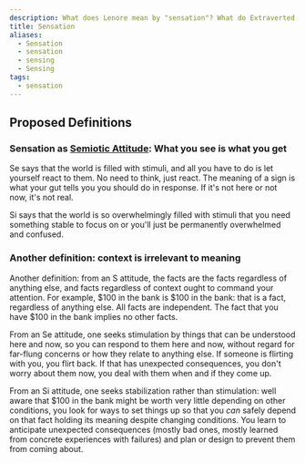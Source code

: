 ```yaml
---
description: What does Lenore mean by "sensation"? What do Extraverted Sensing and Introverted Sensing have in common?
title: Sensation
aliases:
  - Sensation
  - sensation
  - sensing
  - Sensing
tags:
  - sensation
---
```


## Proposed Definitions

### Sensation as [Semiotic Attitude](../../semiotic-attitude): What you see is what you get

Se says that the world is filled with stimuli, and all you have to do is let yourself react to them. No need to think, just react. The meaning of a sign is what your gut tells you you should do in response. If it's not here or not now, it's not real.

Si says that the world is so overwhelmingly filled with stimuli that you need something stable to focus on or you'll just be permanently overwhelmed and confused.

### Another definition: context is irrelevant to meaning

Another definition: from an S attitude, the facts are the facts regardless of anything else, and facts regardless of context ought to command your attention. For example, $100 in the bank is $100 in the bank: that is a fact, regardless of anything else. All facts are independent. The fact that you have $100 in the bank implies no other facts.

From an Se attitude, one seeks stimulation by things that can be understood here and now, so you can respond to them here and now, without regard for far-flung concerns or how they relate to anything else. If someone is flirting with you, you flirt back. If that has unexpected consequences, you don't worry about them now, you deal with them when and if they come up.

From an Si attitude, one seeks stabilization rather than stimulation: well aware that $100 in the bank might be worth very little depending on other conditions, you look for ways to set things up so that you _can_ safely depend on that fact holding its meaning despite changing conditions. You learn to anticipate unexpected consequences (mostly bad ones, mostly learned from concrete experiences with failures) and plan or design to prevent them from coming about.
